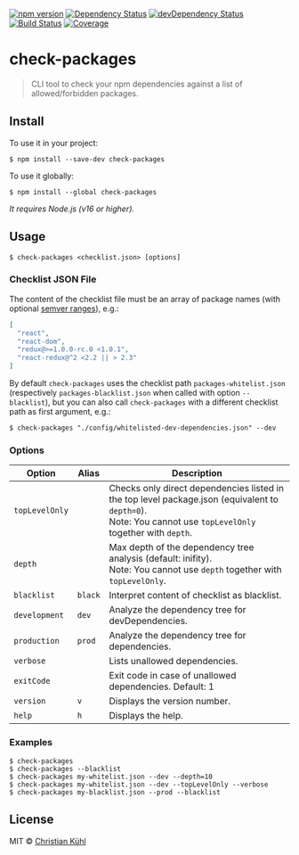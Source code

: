 [![npm version](https://img.shields.io/npm/v/check-packages.svg?style=flat)](https://www.npmjs.org/package/check-packages)
[![Dependency Status](https://david-dm.org/micromata/check-packages.svg)](https://david-dm.org/micromata/check-packages)
[![devDependency Status](https://david-dm.org/micromata/check-packages/dev-status.svg)](https://david-dm.org/micromata/check-packages#info=devDependencies)
[![Build Status](https://travis-ci.org/micromata/check-packages.svg?branch=master)](https://travis-ci.org/micromata/check-packages)
[![Coverage](https://coveralls.io/repos/github/micromata/check-packages/badge.svg?branch=master)](https://coveralls.io/github/micromata/check-packages?branch=master)

# check-packages

> CLI tool to check your npm dependencies against a list of allowed/forbidden packages.

## Install

To use it in your project:
```shell
$ npm install --save-dev check-packages
```

To use it globally:
```shell
$ npm install --global check-packages
```

*It requires Node.js (v16 or higher).*

## Usage

```shell
$ check-packages <checklist.json> [options]
```

### Checklist JSON File

The content of the checklist file must be an array of package names (with optional [semver ranges](https://semver.npmjs.com/)), e.g.:
```json
[
  "react",
  "react-dom",
  "redux@>=1.0.0-rc.0 <1.0.1",
  "react-redux@^2 <2.2 || > 2.3"
]
```

By default `check-packages` uses the checklist path `packages-whitelist.json`
(respectively `packages-blacklist.json` when called with option `--blacklist`),
but you can also call `check-packages` with a different checklist path as
first argument, e.g.:
```shell
$ check-packages "./config/whitelisted-dev-dependencies.json" --dev
```

### Options

| Option         | Alias   | Description                                                                                                                                                     |
|----------------|---------|---------------------------------------------------------------------------------------------------------------------------------------------------------------- |
| `topLevelOnly` |         | Checks only direct dependencies listed in the top level package.json (equivalent to `depth=0`).<br />Note: You cannot use `topLevelOnly` together with `depth`. |
| `depth`        |         | Max depth of the dependency tree analysis (default: inifity).<br />Note: You cannot use `depth` together with `topLevelOnly`.                                   |
| `blacklist`    | `black` | Interpret content of checklist as blacklist.                                                                                                                    |
| `development`  | `dev`   | Analyze the dependency tree for devDependencies.                                                                                                                |
| `production`   | `prod`  | Analyze the dependency tree for dependencies.                                                                                                                   |
| `verbose`      |         | Lists unallowed dependencies.                                                                                                                                   |
| `exitCode`     |         | Exit code in case of unallowed dependencies. Default: 1                                                                                                         |
| `version`      | `v`     | Displays the version number.                                                                                                                                    |
| `help`         | `h`     | Displays the help.                                                                                                                                              |

### Examples

```shell
$ check-packages
$ check-packages --blacklist
$ check-packages my-whitelist.json --dev --depth=10
$ check-packages my-whitelist.json --dev --topLevelOnly --verbose
$ check-packages my-blacklist.json --prod --blacklist
```

## License

MIT © [Christian Kühl](https://micromata.de)

